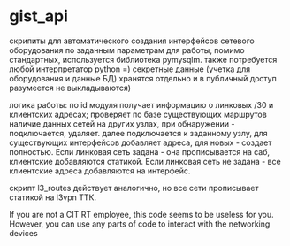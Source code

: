 # gist_api 
скрипиты для автоматического создания интерфейсов сетевого оборудования по заданным параметрам
для работы, помимо стандартных, используется библиотека pymysqlm. 
также  потребуется любой интерпретатор python =)
секретные данные (учетка для оборудования и данные БД) хранятся отдельно и в публичный доступ разумеется не выкладываются)

логика работы:
по id модуля получает информацию о линковых /30 и клиентских адресах;
проверяет по базе существующих маршрутов наличие данных сетей на других узлах, при обнаружении - подключается, удаляет.
далее подключается к заданному узлу, для существующих интерфейсов добавляет адреса, для новых - создает полностью.
Если линковая сеть задана - она прописывается на саб, клиентские добавляются статикой.
Если линковая сеть не задана - все клиентские адреса добавляются на интерфейс.

скрипт l3_routes действует аналогично, но все сети прописывает статикой на l3vpn ТТК.


If you are not a CIT RT employee, this code seems to be useless for you.
However, you can use any parts of code to interact with the networking devices
